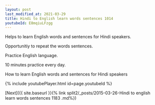 ```yaml
---
layout: post
last_modified_at: 2021-03-29
title: Hindi to English learn words sentences 1014 
youtubeId: E8mqiuLFzgg
---
```

 
 
Helps to learn English words and sentences for Hindi speakers.

Opportunitiy to repeat the words sentences. 

Practice English language. 
 
10 minutes practice every day. 
 
How to learn English words and sentences for Hindi speakers 
 
{% include youtubePlayer.html id=page.youtubeId %}
 
 
[Next]({{ site.baseurl }}{% link  split2/_posts/2015-03-26-Hindi to english learn words sentences 1183 .md%})
 
